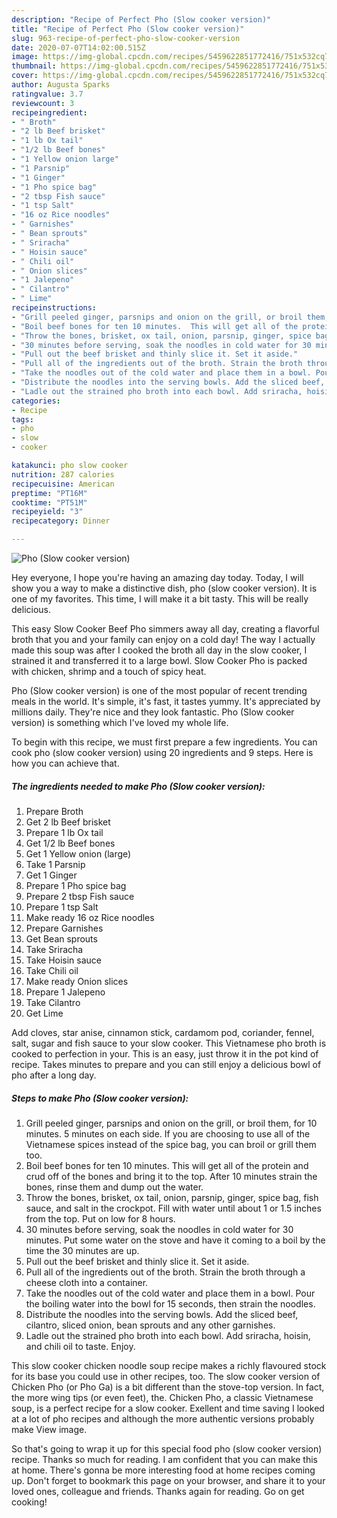 ```yaml
---
description: "Recipe of Perfect Pho (Slow cooker version)"
title: "Recipe of Perfect Pho (Slow cooker version)"
slug: 963-recipe-of-perfect-pho-slow-cooker-version
date: 2020-07-07T14:02:00.515Z
image: https://img-global.cpcdn.com/recipes/5459622851772416/751x532cq70/pho-slow-cooker-version-recipe-main-photo.jpg
thumbnail: https://img-global.cpcdn.com/recipes/5459622851772416/751x532cq70/pho-slow-cooker-version-recipe-main-photo.jpg
cover: https://img-global.cpcdn.com/recipes/5459622851772416/751x532cq70/pho-slow-cooker-version-recipe-main-photo.jpg
author: Augusta Sparks
ratingvalue: 3.7
reviewcount: 3
recipeingredient:
- " Broth"
- "2 lb Beef brisket"
- "1 lb Ox tail"
- "1/2 lb Beef bones"
- "1 Yellow onion large"
- "1 Parsnip"
- "1 Ginger"
- "1 Pho spice bag"
- "2 tbsp Fish sauce"
- "1 tsp Salt"
- "16 oz Rice noodles"
- " Garnishes"
- " Bean sprouts"
- " Sriracha"
- " Hoisin sauce"
- " Chili oil"
- " Onion slices"
- "1 Jalepeno"
- " Cilantro"
- " Lime"
recipeinstructions:
- "Grill peeled ginger, parsnips and onion on the grill, or broil them, for 10 minutes. 5 minutes on each side. If you are choosing to use all of the Vietnamese spices instead of the spice bag, you can broil or grill them too."
- "Boil beef bones for ten 10 minutes.  This will get all of the protein and crud off of the bones and bring it to the top. After 10 minutes strain the bones, rinse them and dump out the water."
- "Throw the bones, brisket, ox tail, onion, parsnip, ginger, spice bag, fish sauce, and salt in the crockpot. Fill with water until about 1 or 1.5 inches from the top. Put on low for 8 hours."
- "30 minutes before serving, soak the noodles in cold water for 30 minutes. Put some water on the stove and have it coming to a boil by the time the 30 minutes are up."
- "Pull out the beef brisket and thinly slice it. Set it aside."
- "Pull all of the ingredients out of the broth. Strain the broth through a cheese cloth into a container."
- "Take the noodles out of the cold water and place them in a bowl. Pour the boiling water into the bowl for 15 seconds, then strain the noodles."
- "Distribute the noodles into the serving bowls. Add the sliced beef, cilantro, sliced onion, bean sprouts and any other garnishes."
- "Ladle out the strained pho broth into each bowl. Add sriracha, hoisin, and chili oil to taste. Enjoy."
categories:
- Recipe
tags:
- pho
- slow
- cooker

katakunci: pho slow cooker 
nutrition: 287 calories
recipecuisine: American
preptime: "PT16M"
cooktime: "PT51M"
recipeyield: "3"
recipecategory: Dinner

---
```



![Pho (Slow cooker version)](https://img-global.cpcdn.com/recipes/5459622851772416/751x532cq70/pho-slow-cooker-version-recipe-main-photo.jpg)

Hey everyone, I hope you're having an amazing day today. Today, I will show you a way to make a distinctive dish, pho (slow cooker version). It is one of my favorites. This time, I will make it a bit tasty. This will be really delicious.

This easy Slow Cooker Beef Pho simmers away all day, creating a flavorful broth that you and your family can enjoy on a cold day! The way I actually made this soup was after I cooked the broth all day in the slow cooker, I strained it and transferred it to a large bowl. Slow Cooker Pho is packed with chicken, shrimp and a touch of spicy heat.

Pho (Slow cooker version) is one of the most popular of recent trending meals in the world. It's simple, it's fast, it tastes yummy. It's appreciated by millions daily. They're nice and they look fantastic. Pho (Slow cooker version) is something which I've loved my whole life.


To begin with this recipe, we must first prepare a few ingredients. You can cook pho (slow cooker version) using 20 ingredients and 9 steps. Here is how you can achieve that.

<!--inarticleads1-->

##### The ingredients needed to make Pho (Slow cooker version):

1. Prepare  Broth
1. Get 2 lb Beef brisket
1. Prepare 1 lb Ox tail
1. Get 1/2 lb Beef bones
1. Get 1 Yellow onion (large)
1. Take 1 Parsnip
1. Get 1 Ginger
1. Prepare 1 Pho spice bag
1. Prepare 2 tbsp Fish sauce
1. Prepare 1 tsp Salt
1. Make ready 16 oz Rice noodles
1. Prepare  Garnishes
1. Get  Bean sprouts
1. Take  Sriracha
1. Take  Hoisin sauce
1. Take  Chili oil
1. Make ready  Onion slices
1. Prepare 1 Jalepeno
1. Take  Cilantro
1. Get  Lime


Add cloves, star anise, cinnamon stick, cardamom pod, coriander, fennel, salt, sugar and fish sauce to your slow cooker. This Vietnamese pho broth is cooked to perfection in your. This is an easy, just throw it in the pot kind of recipe. Takes minutes to prepare and you can still enjoy a delicious bowl of pho after a long day. 

<!--inarticleads2-->

##### Steps to make Pho (Slow cooker version):

1. Grill peeled ginger, parsnips and onion on the grill, or broil them, for 10 minutes. 5 minutes on each side. If you are choosing to use all of the Vietnamese spices instead of the spice bag, you can broil or grill them too.
1. Boil beef bones for ten 10 minutes.  This will get all of the protein and crud off of the bones and bring it to the top. After 10 minutes strain the bones, rinse them and dump out the water.
1. Throw the bones, brisket, ox tail, onion, parsnip, ginger, spice bag, fish sauce, and salt in the crockpot. Fill with water until about 1 or 1.5 inches from the top. Put on low for 8 hours.
1. 30 minutes before serving, soak the noodles in cold water for 30 minutes. Put some water on the stove and have it coming to a boil by the time the 30 minutes are up.
1. Pull out the beef brisket and thinly slice it. Set it aside.
1. Pull all of the ingredients out of the broth. Strain the broth through a cheese cloth into a container.
1. Take the noodles out of the cold water and place them in a bowl. Pour the boiling water into the bowl for 15 seconds, then strain the noodles.
1. Distribute the noodles into the serving bowls. Add the sliced beef, cilantro, sliced onion, bean sprouts and any other garnishes.
1. Ladle out the strained pho broth into each bowl. Add sriracha, hoisin, and chili oil to taste. Enjoy.


This slow cooker chicken noodle soup recipe makes a richly flavoured stock for its base you could use in other recipes, too. The slow cooker version of Chicken Pho (or Pho Ga) is a bit different than the stove-top version. In fact, the more wing tips (or even feet), the. Chicken Pho, a classic Vietnamese soup, is a perfect recipe for a slow cooker. Exellent and time saving I looked at a lot of pho recipes and although the more authentic versions probably make View image. 

So that's going to wrap it up for this special food pho (slow cooker version) recipe. Thanks so much for reading. I am confident that you can make this at home. There's gonna be more interesting food at home recipes coming up. Don't forget to bookmark this page on your browser, and share it to your loved ones, colleague and friends. Thanks again for reading. Go on get cooking!
